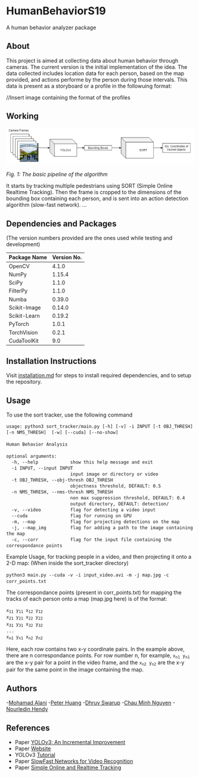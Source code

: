 # HumanBehaviorS19
A human behavior analyzer package

## About
This project is aimed at collecting data about human behavior through cameras. The current version is the initial implementation of the idea. The data collected includes location data for each person, based on the map provided, and actions performe by the person during those intervals. This data is present as a storyboard or a profile in the followuing format:

//Insert image containing the format of the profiles

## Working
!["MOT Pipeline"](https://github.com/PurdueCAM2Project/HumanBehaviorS19/blob/master/resources/pipeline.png)

*Fig. 1: The basic pipeline of the algorithm*

It starts by tracking multiple pedestrians using SORT (Simple Online Realtime Tracking). Then the frame is cropped to the dimensions of the bounding box containing each person, and is sent into an action detection algorithm (slow-fast network). ...


## Dependencies and Packages

(The version numbers provided are the ones used while testing and development)

| Package Name  | Version No.   |
| ------------- | ------------- |
| OpenCV  | 4.1.0  |
|  NumPy | 1.15.4 |
|   SciPy| 1.1.0 |
|  FilterPy |1.1.0  |
|  Numba | 0.39.0 |
|   Scikit-Image | 0.14.0 |
|  Scikit-Learn | 0.19.2 |
|PyTorch|1.0.1|
|TorchVision|0.2.1|
|CudaToolKit|9.0|

## Installation Instructions

Visit [installation.md](installation.md) for steps to install required dependencies, and to setup the repository.

## Usage

To use the sort tracker, use the following command

```
usage: python3 sort_tracker/main.py [-h] [-v] -i INPUT [-t OBJ_THRESH] [-n NMS_THRESH]  [-w] [--cuda] [--no-show]

Human Behavior Analysis

optional arguments:
  -h, --help            show this help message and exit
  -i INPUT, --input INPUT
                        input image or directory or video
  -t OBJ_THRESH, --obj-thresh OBJ_THRESH
                        objectness threshold, DEFAULT: 0.5
  -n NMS_THRESH, --nms-thresh NMS_THRESH
                        non max suppression threshold, DEFAULT: 0.4
                        output directory, DEFAULT: detection/
  -v, --video           flag for detecting a video input
  --cuda                flag for running on GPU
  -m, --map             flag for projecting detections on the map
  -j, --map_img         flag for adding a path to the image containing the map
  -c, --corr            flag for the input file containing the correspondance points
  ```

Example Usage, for tracking people in a video, and then projecting it onto a 2-D map: (When inside the sort_tracker directory)

```python3 main.py --cuda -v -i input_video.avi -m -j map.jpg -c corr_points.txt ```

The correspondance points (present in corr_points.txt) for mapping the tracks of each person onto a map (map.jpg here) is of the format:

<pre>
<code>x<sub>11</sub> y<sub>11</sub> x<sub>12</sub> y<sub>12</sub>
x<sub>21</sub> y<sub>21</sub> x<sub>22</sub> y<sub>22</sub>
x<sub>31</sub> y<sub>31</sub> x<sub>32</sub> y<sub>32</sub>
...
x<sub>n1</sub> y<sub>n1</sub> x<sub>n2</sub> y<sub>n2</sub></code>
</pre>

Here, each row contains two x-y coordinate pairs. In the example above, there are n correspondance points. For row number n, for example, <code>x<sub>n1</sub> y<sub>n1</sub></code> are the x-y pair for a point in the video frame, and the <code>x<sub>n2</sub> y<sub>n2</sub></code> are the x-y pair for the same point in the image containing the map.


## Authors
-[Mohamad Alani](https://github.com/moealani)
-[Peter Huang](https://github.com/peterhuang88)
-[Dhruv Swarup](https://github.com/dhruvswarup123)
-[Chau Minh Nguyen](https://github.com/cnguyenm)
-[Nourledin Hendy](https://github.com/nhendy)

## References
- Paper [YOLOv3: An Incremental Improvement](https://pjreddie.com/media/files/papers/YOLOv3.pdf)
- Paper [Website](https://pjreddie.com/darknet/yolo/)
- YOLOv3 [Tutorial](https://blog.paperspace.com/how-to-implement-a-yolo-object-detector-in-pytorch/)
- Paper [SlowFast Networks for Video Recognition](https://arxiv.org/abs/1812.03982)
- Paper [Simple Online and Realtime Tracking](https://arxiv.org/abs/1602.00763)
